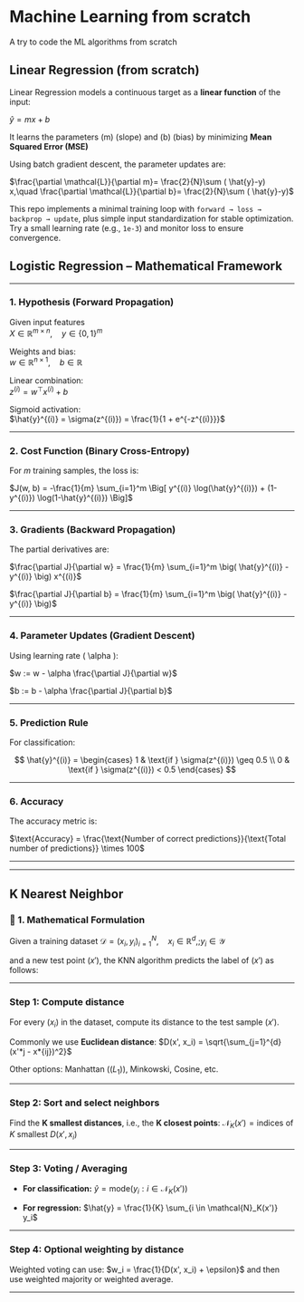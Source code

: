 # Machine Learning from scratch
 A try to code the ML algorithms from scratch

 

## Linear Regression (from scratch)

Linear Regression models a continuous target as a **linear function** of the input:

$\hat{y} = m x + b$

It learns the parameters (m) (slope) and (b) (bias) by minimizing **Mean Squared Error (MSE)**

Using batch gradient descent, the parameter updates are:

$\frac{\partial \mathcal{L}}{\partial m}= \frac{2}{N}\sum ( \hat{y}-y) x,\quad
\frac{\partial \mathcal{L}}{\partial b}= \frac{2}{N}\sum ( \hat{y}-y)$

This repo implements a minimal training loop with `forward → loss → backprop → update`, plus simple input standardization for stable optimization. Try a small learning rate (e.g., `1e-3`) and monitor loss to ensure convergence.

## Logistic Regression – Mathematical Framework

---

### 1. Hypothesis (Forward Propagation)

Given input features  
$X \in \mathbb{R}^{m \times n}, \quad y \in \{0,1\}^m$

Weights and bias:  
$w \in \mathbb{R}^{n \times 1}, \quad b \in \mathbb{R}$

Linear combination:  
$z^{(i)} = w^\top x^{(i)} + b$

Sigmoid activation:  
$\hat{y}^{(i)} = \sigma(z^{(i)}) = \frac{1}{1 + e^{-z^{(i)}}}$

---

### 2. Cost Function (Binary Cross-Entropy)

For $m$ training samples, the loss is:  

$J(w, b) = -\frac{1}{m} \sum_{i=1}^m \Big[ y^{(i)} \log(\hat{y}^{(i)}) + (1-y^{(i)}) \log(1-\hat{y}^{(i)}) \Big]$

---

### 3. Gradients (Backward Propagation)

The partial derivatives are:  

$\frac{\partial J}{\partial w} = \frac{1}{m} \sum_{i=1}^m \big( \hat{y}^{(i)} - y^{(i)} \big) x^{(i)}$

$\frac{\partial J}{\partial b} = \frac{1}{m} \sum_{i=1}^m \big( \hat{y}^{(i)} - y^{(i)} \big)$

---

### 4. Parameter Updates (Gradient Descent)

Using learning rate \( \alpha \):  

$w := w - \alpha \frac{\partial J}{\partial w}$

$b := b - \alpha \frac{\partial J}{\partial b}$

---

### 5. Prediction Rule

For classification:  

$$
\hat{y}^{(i)} =
\begin{cases}
1 & \text{if } \sigma(z^{(i)}) \geq 0.5 \\
0 & \text{if } \sigma(z^{(i)}) < 0.5
\end{cases}
$$

---

### 6. Accuracy

The accuracy metric is:  

$\text{Accuracy} = \frac{\text{Number of correct predictions}}{\text{Total number of predictions}} \times 100$

---
---

## K Nearest Neighbor

### 🧮 1. Mathematical Formulation

Given a training dataset
$\mathcal{D} = {(x_i, y_i)}_{i=1}^{N}, \quad x_i \in \mathbb{R}^d, ; y_i \in \mathcal{Y}$

and a new test point ($x'$), the KNN algorithm predicts the label of ($x'$) as follows:

---

### **Step 1: Compute distance**

For every ($x_i$) in the dataset, compute its distance to the test sample ($x'$).

Commonly we use **Euclidean distance**:
$D(x', x_i) = \sqrt{\sum_{j=1}^{d} (x'*j - x*{ij})^2}$

Other options: Manhattan ($(L_1)$), Minkowski, Cosine, etc.

---

### **Step 2: Sort and select neighbors**

Find the **K smallest distances**, i.e., the **K closest points**:
$\mathcal{N}_K(x') = \text{indices of } K \text{ smallest } D(x', x_i)$

---

### **Step 3: Voting / Averaging**

* **For classification:**
  $\hat{y} = \text{mode}({y_i : i \in \mathcal{N}_K(x')})$

* **For regression:**
  $\hat{y} = \frac{1}{K} \sum_{i \in \mathcal{N}_K(x')} y_i$

---

### **Step 4: Optional weighting by distance**

Weighted voting can use:
$w_i = \frac{1}{D(x', x_i) + \epsilon}$
and then use weighted majority or weighted average.

---





